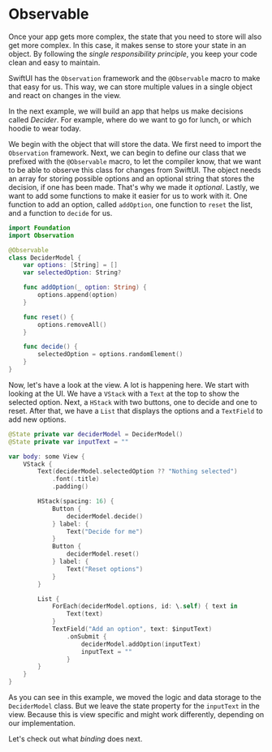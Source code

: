 # Observable

Once your app gets more complex, the state that you need to store will also get more complex. In this case, it makes sense to store your state in an object. By following the _single responsibility principle_, you keep your code clean and easy to maintain.

SwiftUI has the `Observation` framework and the `@Observable` macro to make that easy for us. This way, we can store multiple values in a single object and react on changes in the view.

In the next example, we will build an app that helps us make decisions called _Decider_. For example, where do we want to go for lunch, or which hoodie to wear today.

We begin with the object that will store the data. We first need to import the `Observation` framework. Next, we can begin to define our class that we prefixed with the `@Observable` macro, to let the compiler know, that we want to be able to observe this class for changes from SwiftUI. The object needs an array for storing possible options and an optional string that stores the decision, if one has been made. That's why we made it _optional_. Lastly, we want to add some functions to make it easier for us to work with it. One function to add an option, called `addOption`, one function to `reset` the list, and a function to `decide` for us.

```Swift
import Foundation
import Observation

@Observable
class DeciderModel {
    var options: [String] = []
    var selectedOption: String?

    func addOption(_ option: String) {
        options.append(option)
    }

    func reset() {
        options.removeAll()
    }

    func decide() {
        selectedOption = options.randomElement()
    }
}
```

Now, let's have a look at the view. A lot is happening here. We start with looking at the UI. We have a `VStack` with a `Text` at the top to show the selected option. Next, a `HStack` with two buttons, one to decide and one to reset. After that, we have a `List` that displays the options and a `TextField` to add new options.

```Swift
@State private var deciderModel = DeciderModel()
@State private var inputText = ""

var body: some View {
    VStack {
        Text(deciderModel.selectedOption ?? "Nothing selected")
            .font(.title)
            .padding()

        HStack(spacing: 16) {
            Button {
                deciderModel.decide()
            } label: {
                Text("Decide for me")
            }
            Button {
                deciderModel.reset()
            } label: {
                Text("Reset options")
            }
        }

        List {
            ForEach(deciderModel.options, id: \.self) { text in
                Text(text)
            }
            TextField("Add an option", text: $inputText)
                .onSubmit {
                    deciderModel.addOption(inputText)
                    inputText = ""
                }
        }
    }
}
```

As you can see in this example, we moved the logic and data storage to the `DeciderModel` class. But we leave the state property for the `inputText` in the view. Because this is view specific and might work differently, depending on our implementation.

Let's check out what _binding_ does next.
